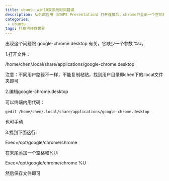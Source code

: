 ```yaml
---
title: ubuntu_win10双系统时间错误 
description: 从外部应用（如WPS Presentation）打开连接后，chrome只显示一个空的标签，不会自动跳转           
categories:
 - ubuntu
tags: 科技宅拯救世界
---
```


出现这个问题跟 google-chrome.desktop 有关，它缺少一个参数 %U。

1.打开文件：

/home/chen/.local/share/applications/google-chrome.desktop

注意：不同用户路径不一样，不能复制粘贴，找到用户目录即chen下的.local文件夹即可

2.编辑google-chrome.desktop

可以终端内用代码：

`gedit /home/chen/.local/share/applications/google-chrome.desktop`

也可手动

3.找到下面这行:

Exec=/opt/google/chrome/chrome

在末尾添加一个空格和%U:

Exec=/opt/google/chrome/chrome %U

然后保存文件即可





























